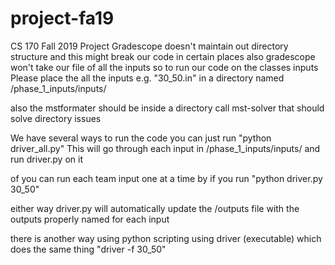 # project-fa19
CS 170 Fall 2019 Project
Gradescope doesn't maintain out directory structure and this 
might break our code in certain places
also gradescope won't take our file of all the inputs
so to run our code on the classes inputs
Please place the all the inputs e.g. "30_50.in" in a directory named /phase_1_inputs/inputs/

also the mstformater should be inside a directory call mst-solver
that should solve directory issues

We have several ways to run the code
you can just run "python driver_all.py"
This will go through each input in /phase_1_inputs/inputs/
and run driver.py on it 

of you can run each team input one at a time by 
if you run "python driver.py 30_50"

either way driver.py will automatically update the /outputs file with the outputs
properly named for each input

there is another way using python scripting using driver (executable)
which does the same thing
"driver -f 30_50"